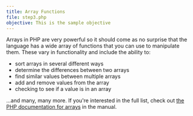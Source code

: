```yaml
---
title: Array Functions
file: step3.php
objective: This is the sample objective
---
```


Arrays in PHP are very powerful so it should come as no surprise that the language has a wide array of functions that you can use to manipulate them. These vary in functionality and include the ability to:

- sort arrays in several different ways
- determine the differences between two arrays
- find similar values between multiple arrays
- add and remove values from the array
- checking to see if a value is in an array

...and many, many more. If you're interested in the full list, check out [the PHP documentation for arrays](http://php.net/manual/en/ref.array.php) in the manual.